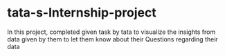 # tata-s-Internship-project
In this project, completed given task by tata to visualize the insights from data given by them to let them know about their Questions regarding their data
